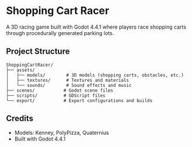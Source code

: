 # Shopping Cart Racer

A 3D racing game built with Godot 4.4.1 where players race shopping carts through procedurally generated parking lots.

## Project Structure

```
ShoppingCartRacer/
├── assets/
│   ├── models/        # 3D models (shopping carts, obstacles, etc.)
│   ├── textures/      # Textures and materials
│   └── sounds/        # Sound effects and music
├── scenes/           # Godot scene files
├── scripts/          # GDScript files
└── export/           # Export configurations and builds
```


## Credits

- Models: Kenney, PolyPizza, Quaternius
- Built with Godot 4.4.1 

